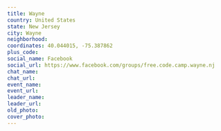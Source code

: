 ```yaml
---
title: Wayne
country: United States
state: New Jersey
city: Wayne
neighborhood: 
coordinates: 40.044015, -75.387862
plus_code:
social_name: Facebook
social_url: https://www.facebook.com/groups/free.code.camp.wayne.nj
chat_name:
chat_url:
event_name:
event_url:
leader_name:
leader_url:
old_photo: 
cover_photo:
---
```

